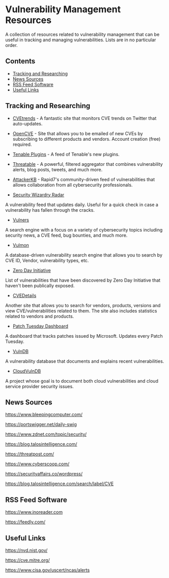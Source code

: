 # Vulnerability Management Resources

A collection of resources related to vulnerability management that can be useful in tracking and managing vulnerabilities. Lists are in no particular order.

## Contents

* [Tracking and Researching](https://github.com/nickpieper/vuln-management-resources/blob/main/README.md#tracking-and-researching)
* [News Sources](https://github.com/nickpieper/vuln-management-resources/blob/main/README.md#news-sources)
* [RSS Feed Software](https://github.com/nickpieper/vuln-management-resources/blob/main/README.md#rss-feed-software)
* [Useful Links](https://github.com/nickpieper/vuln-management-resources/blob/main/README.md#useful-links)

## Tracking and Researching

* [CVEtrends](https://cvetrends.com/) - A fantastic site that monitors CVE trends on Twitter that auto-updates.  

* [OpenCVE](https://www.opencve.io/) - Site that allows you to be emailed of new CVEs by subscribing to different products and vendors. Account creation (free) required.

* [Tenable Plugins](https://www.tenable.com/plugins) - A feed of Tenable's new plugins. 

* [Threatable](https://www.threatable.io/) - A powerful, filtered aggregator that combines vulnerability alerts, blog posts, tweets, and much more.

* [AttackerKB](https://attackerkb.com/) - Rapid7's community-driven feed of vulnerabilities that allows collaboration from all cybersecurity professionals.

* [Security Wizardry Radar](https://www.securitywizardry.com/the-radar-page/alert-details)

A vulnerability feed that updates daily. Useful for a quick check in case a vulnerability has fallen through the cracks.

* [Vulners](https://vulners.com/)

A search engine with a focus on a variety of cybersecurity topics including security news, a CVE feed, bug bounties, and much more.

* [Vulmon](https://vulmon.com/)

A database-driven vulnerability search engine that allows you to search by CVE ID, Vendor, vulnerability types, etc.

* [Zero Day Initiative](https://www.zerodayinitiative.com/advisories/upcoming/)

List of vulnerabilities that have been discovered by Zero Day Initiative that haven't been publically exposed.

* [CVEDetails](https://www.cvedetails.com/)

Another site that allows you to search for vendors, products, versions and view CVE/vulnerabilities related to them. The site also includes statistics related to vendors and products.

* [Patch Tuesday Dashboard](https://patchtuesdaydashboard.com/)

A dashboard that tracks patches issued by Microsoft. Updates every Patch Tuesday.

* [VulnDB](https://vuldb.com/)

A vulnerability database that documents and explains recent vulnerabilities.

* [CloudVulnDB](https://www.cloudvulndb.org/)

A project whose goal is to document both cloud vulnerabilities and cloud service provider security issues.

## News Sources
https://www.bleepingcomputer.com/

https://portswigger.net/daily-swig

https://www.zdnet.com/topic/security/

https://blog.talosintelligence.com/

https://threatpost.com/

https://www.cyberscoop.com/

https://securityaffairs.co/wordpress/

https://blog.talosintelligence.com/search/label/CVE

## RSS Feed Software

https://www.inoreader.com

https://feedly.com/

## Useful Links

https://nvd.nist.gov/

https://cve.mitre.org/

https://www.cisa.gov/uscert/ncas/alerts
